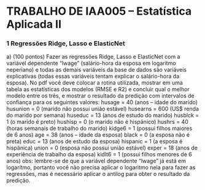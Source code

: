 # TRABALHO DE IAA005 – Estatística Aplicada II

### 1 Regressões Ridge, Lasso e ElasticNet

a) (100 pontos) Fazer as regressões Ridge, Lasso e ElasticNet com a variável dependente “lwage” (salário-hora da esposa em logaritmo neperiano) e todas as demais variáveis da base de dados são variáveis explicativas (todas essas variáveis tentam explicar o salário-hora da esposa). No pdf você deve colocar a rotina utilizada, mostrar em uma tabela as estatísticas dos modelos (RMSE e R2) e concluir qual o melhor modelo entre os três, e mostrar o resultado da predição com intervalos de confiança para os seguintes valores:
husage = 40 (anos – idade do marido)
husunion = 0 (marido não possui união estável)
husearns = 600 (US$ renda do marido por semana)
huseduc = 13 (anos de estudo do marido)
husblck = 1 (o marido é preto)
hushisp = 0 (o marido não é hispânico)
hushrs = 40 (horas semanais de trabalho do marido)
kidge6 = 1 (possui filhos maiores de 6 anos)
age = 38 (anos – idade da esposa)
black = 0 (a esposa não é preta)
educ = 13 (anos de estudo da esposa)
hispanic = 1 (a esposa é hispânica)
union = 0 (esposa não possui união estável)
exper = 18 (anos de experiência de trabalho da esposa)
kidlt6 = 1 (possui filhos menores de 6 anos)
obs: lembre-se de que a variável dependente “lwage” já está em logarítmo, portanto você não precisa aplicar o logaritmo nela para fazer as regressões, mas é necessário aplicar o antilog para obter o resultado da predição.
